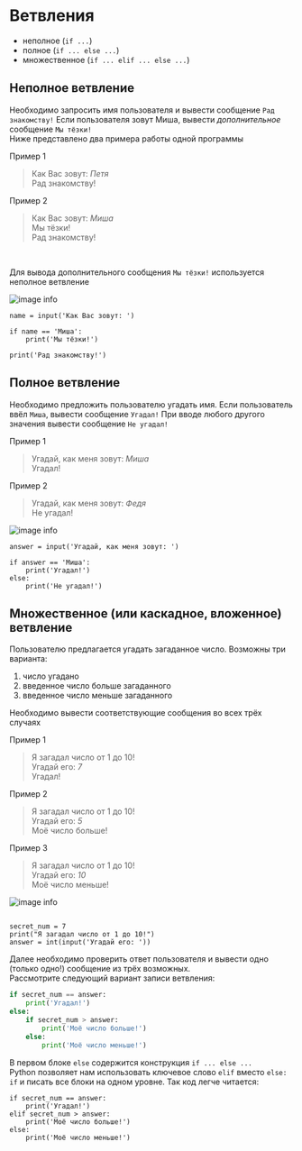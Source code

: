 # Ветвления
* неполное (`if ...`)
* полное (`if ... else ...`)
* множественное (`if ... elif ... else ...`)

## Неполное ветвление

Необходимо запросить имя пользователя и вывести сообщение `Рад знакомству!` Если пользователя зовут Миша, вывести _дополнительное_ сообщение `Мы тёзки!`  
Ниже представлено два примера работы одной программы

Пример 1
> Как Вас зовут: _Петя_  
> Рад знакомству! 

Пример 2
> Как Вас зовут: _Миша_  
> Мы тёзки!  
> Рад знакомству!

<br>

Для вывода дополнительного сообщения `Мы тёзки!` используется неполное ветвление 

![image info](./pics/pic1.png)

```Python3
name = input('Как Вас зовут: ')

if name == 'Миша':
    print('Мы тёзки!')

print('Рад знакомству!')
```

## Полное ветвление

Необходимо предложить пользователю угадать имя. Если пользователь ввёл `Миша`, вывести сообщение `Угадал!` При вводе любого другого значения вывести сообщение `Не угадал!`

Пример 1 
> Угадай, как меня зовут: _Миша_  
> Угадал!  

Пример 2 
> Угадай, как меня зовут: _Федя_  
> Не угадал!  

![image info](./pics/pic2.png)

```Python3
answer = input('Угадай, как меня зовут: ')

if answer == 'Миша':
    print('Угадал!')
else:
    print('Не угадал!')
```

## Множественное (или каскадное, вложенное) ветвление

Пользователю предлагается угадать загаданное число. Возможны три варианта:

1. число угадано
2. введенное число больше загаданного
3. введенное число меньше загаданного

Необходимо вывести соответствующие сообщения во всех трёх случаях

Пример 1 
> Я загадал число от 1 до 10!  
> Угадай его: _7_  
> Угадал!  

Пример 2
> Я загадал число от 1 до 10!  
> Угадай его: _5_  
> Моё число больше!

Пример 3
> Я загадал число от 1 до 10!  
> Угадай его: _10_  
> Моё число меньше!

![image info](./pics/pic3.png)

```Python3

secret_num = 7
print("Я загадал число от 1 до 10!")
answer = int(input('Угадай его: '))
```
Далее необходимо проверить ответ пользователя и вывести одно (только одно!) сообщение из трёх возможных.  
Рассмотрите следующий вариант записи ветвления:

```python
if secret_num == answer:
    print('Угадал!')
else:
    if secret_num > answer:
        print('Моё число больше!')
    else:
        print('Моё число меньше!')
```

В первом блоке `else` содержится конструкция `if ... else ...`  
Python позволяет нам использовать ключевое слово `elif` вместо `else: if` и писать все блоки на одном уровне. Так код легче читается:

```python3
if secret_num == answer:
    print('Угадал!')
elif secret_num > answer:
    print('Моё число больше!')
else:
    print('Моё число меньше!')
```
